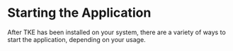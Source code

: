 # Starting the Application

After TKE has been installed on your system, there are a variety of ways to start the application, depending on your usage.